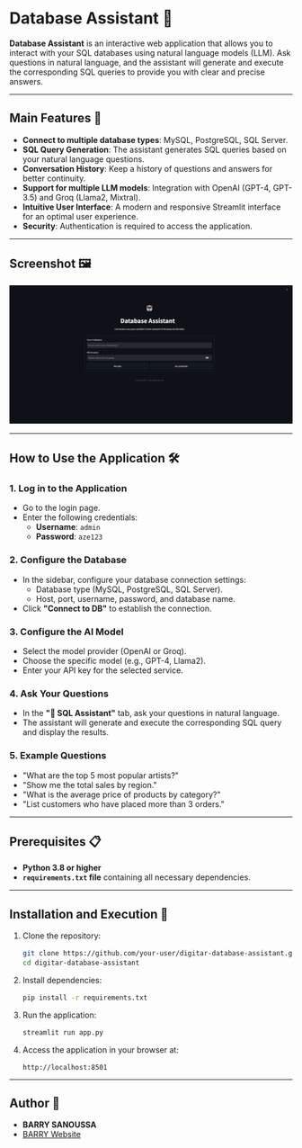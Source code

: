 #  Database Assistant 🤖

**Database Assistant** is an interactive web application that allows you to interact with your SQL databases using natural language models (LLM). Ask questions in natural language, and the assistant will generate and execute the corresponding SQL queries to provide you with clear and precise answers.

---

## Main Features 🚀

- **Connect to multiple database types**: MySQL, PostgreSQL, SQL Server.
- **SQL Query Generation**: The assistant generates SQL queries based on your natural language questions.
- **Conversation History**: Keep a history of questions and answers for better continuity.
- **Support for multiple LLM models**: Integration with OpenAI (GPT-4, GPT-3.5) and Groq (Llama2, Mixtral).
- **Intuitive User Interface**: A modern and responsive Streamlit interface for an optimal user experience.
- **Security**: Authentication is required to access the application.

---

## Screenshot 🖼️

![Database Assistant Screenshot](applicationScreeShot.png)

---

## How to Use the Application 🛠️

### 1. Log in to the Application
- Go to the login page.
- Enter the following credentials:
  - **Username**: `admin`
  - **Password**: `aze123`

### 2. Configure the Database
- In the sidebar, configure your database connection settings:
  - Database type (MySQL, PostgreSQL, SQL Server).
  - Host, port, username, password, and database name.
- Click **"Connect to DB"** to establish the connection.

### 3. Configure the AI Model
- Select the model provider (OpenAI or Groq).
- Choose the specific model (e.g., GPT-4, Llama2).
- Enter your API key for the selected service.

### 4. Ask Your Questions
- In the **"💬 SQL Assistant"** tab, ask your questions in natural language.
- The assistant will generate and execute the corresponding SQL query and display the results.

### 5. Example Questions
- "What are the top 5 most popular artists?"
- "Show me the total sales by region."
- "What is the average price of products by category?"
- "List customers who have placed more than 3 orders."

---

## Prerequisites 📋

- **Python 3.8 or higher**
- **`requirements.txt` file** containing all necessary dependencies.

---

## Installation and Execution 🚀

1. Clone the repository:
   ```bash
   git clone https://github.com/your-user/digitar-database-assistant.git
   cd digitar-database-assistant
   ```

2. Install dependencies:
   ```bash
   pip install -r requirements.txt
   ```

3. Run the application:
   ```bash
   streamlit run app.py
   ```

4. Access the application in your browser at:
   ```
   http://localhost:8501
   ```

---

## Author 👤

- **BARRY SANOUSSA**
- [BARRY Website](https://sanoussabarry.com/)

